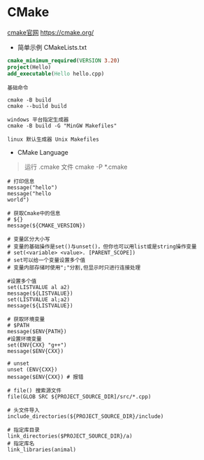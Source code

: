 # CMake

[cmake官网](https://cmake.org/)  https://cmake.org/

- 简单示例 CMakeLists.txt

``` cmake 
cmake_minimum_required(VERSION 3.20)
project(Hello)
add_executable(Hello hello.cpp)
```

``` 
基础命令

cmake -B build
cmake --build build

windows 平台指定生成器
cmake -B build -G "MinGW Makefiles"

linux 默认生成器 Unix Makefiles

```

- CMake Language

> 运行 .cmake 文件 cmake -P *.cmake

``` 
# 打印信息
message("hello")
message("hello
world")

# 获取Cmake中的信息
# ${}
message(${CMAKE_VERSION})

# 变量区分大小写
# 变量的基础操作是set()与unset()，但你也可以用list或是string操作变量
# set(<variable> <value>. [PARENT_SCOPE])
# set可以给一个变量设置多个值 
# 变量内部存储时使用";"分割,但显示时只进行连接处理

#设置多个值 
set(LISTVALUE al a2) 
message(${LISTVALUE}) 
set(LISTVALUE al;a2) 
message(${LISTVALUE})

# 获取环境变量
# $PATH
message($ENV{PATH})
#设置环境变量
set(ENV{CXX} "g++") 
message($ENV{CXX})

# unset 
unset (ENV{CXX}) 
message($ENV{CXX}) # 报错

# file() 搜索源文件
file(GLOB SRC ${PROJECT_SOURCE_DIR]/src/*.cpp)

# 头文件导入
include_directories(${PROJECT_SOURCE_DIR}/include)

# 指定库目录
link_directories($PROJECT_SOURCE_DIR}/a) 
# 指定库名
link_libraries(animal)
```




